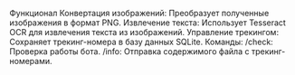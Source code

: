 Функционал
Конвертация изображений: Преобразует полученные изображения в формат PNG.
Извлечение текста: Использует Tesseract OCR для извлечения текста из изображений.
Управление трекингом: Сохраняет трекинг-номера в базу данных SQLite.
Команды:
/check: Проверка работы бота.
/info: Отправка содержимого файла с трекинг-номерами.
